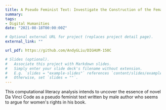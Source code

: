 ```yaml
---
title: A Pseudo Feminist Text: Investigate the Construction of the Female Images in Dan Brown’s Novel *The Da Vinci Code*
summary:
tags:
- Digital Humanities
date: "2021-08-18T00:00:00Z"

# Optional external URL for project (replaces project detail page).
external_link: ""

url_pdf: https://github.com/AndyGLiu/DIGHUM-150C

# Slides (optional).
#   Associate this project with Markdown slides.
#   Simply enter your slide deck's filename without extension.
#   E.g. `slides = "example-slides"` references `content/slides/example-slides.md`.
#   Otherwise, set `slides = ""`.
---
```

This computational literacy analysis intends to uncover the essence of novel Da Vinci Code as a pseudo feminist text written by male author who seems to argue for women's rights in his book.

